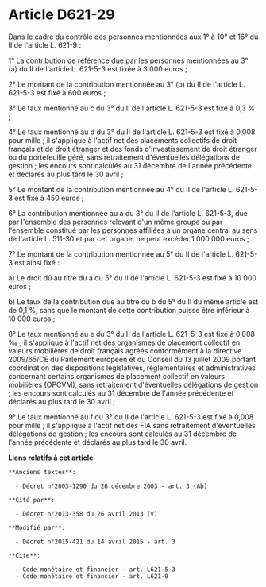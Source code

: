 # Article D621-29

Dans le cadre du contrôle des personnes mentionnées aux 1° à 10° et 16° du II de l'article L. 621-9 : 

1° La contribution de référence due par les personnes mentionnées au 3° (a) du II de l'article L. 621-5-3 est fixée à 3 000
euros ; 

2° Le montant de la contribution mentionnée au 3° (b) du II de l'article L. 621-5-3 est fixé à 600 euros ; 

3° Le taux mentionné au c du 3° du II de l'article L. 621-5-3 est fixé à 0,3 % ; 

4° Le taux mentionné au d du 3° du II de l'article L. 621-5-3 est fixé à 0,008 pour mille ; il s'applique à l'actif net des
placements collectifs de droit français et de droit étranger et des fonds d'investissement de droit étranger ou du
portefeuille géré, sans retraitement d'éventuelles délégations de gestion ; les encours sont calculés au 31 décembre de
l'année précédente et déclarés au plus tard le 30 avril ; 

5° Le montant de la contribution mentionnée au 4° du II de l'article L. 621-5-3 est fixé à 450 euros ; 

6° La contribution mentionnée au a du 3° du II de l'article L. 621-5-3, due par l'ensemble des personnes relevant d'un même
groupe ou par l'ensemble constitué par les personnes affiliées à un organe central au sens de l'article L. 511-30 et par cet
organe, ne peut excéder 1 000 000 euros ;

7° Le montant de la contribution mentionnée au 5° du II de l'article L. 621-5-3 est ainsi fixé :

a) Le droit dû au titre du a du 5° du II de l'article L. 621-5-3 est fixé à 10 000 euros ;

b) Le taux de la contribution due au titre du b du 5° du II du même article est de 0,1 %, sans que le montant de cette
contribution puisse être inférieur à 10 000 euros ;

8° Le taux mentionné au e du 3° du II de l'article L. 621-5-3 est fixé à 0,008 ‰ ; il s'applique à l'actif net des organismes
de placement collectif en valeurs mobilières de droit français agréés conformément à la directive 2009/65/CE du Parlement
européen et du Conseil du 13 juillet 2009 portant coordination des dispositions législatives, réglementaires et
administratives concernant certains organismes de placement collectif en valeurs mobilières (OPCVM), sans retraitement
d'éventuelles délégations de gestion ; les encours sont calculés au 31 décembre de l'année précédente et déclarés au plus
tard le 30 avril ;

9° Le taux mentionné au f du 3° du II de l'article L. 621-5-3 est fixé à 0,008 pour mille ; il s'applique à l'actif net des
FIA sans retraitement d'éventuelles délégations de gestion ; les encours sont calculés au 31 décembre de l'année précédente
et déclarés au plus tard le 30 avril.

**Liens relatifs à cet article**

	**Anciens textes**:

	  - Décret n°2003-1290 du 26 décembre 2003 - art. 3 (Ab)

	**Cité par**:

	  - Décret n°2013-358 du 26 avril 2013 (V)

	**Modifié par**:

	  - Décret n°2015-421 du 14 avril 2015 - art. 3

	**Cite**:

	  - Code monétaire et financier - art. L621-5-3
	  - Code monétaire et financier - art. L621-9
